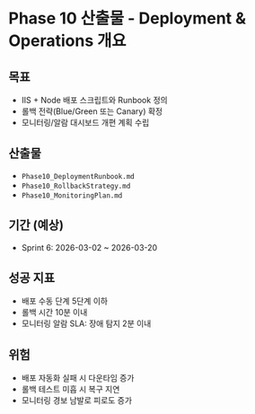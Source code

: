 # Phase 10 산출물 - Deployment & Operations 개요

## 목표
- IIS + Node 배포 스크립트와 Runbook 정의
- 롤백 전략(Blue/Green 또는 Canary) 확정
- 모니터링/알람 대시보드 개편 계획 수립

## 산출물
- `Phase10_DeploymentRunbook.md`
- `Phase10_RollbackStrategy.md`
- `Phase10_MonitoringPlan.md`

## 기간 (예상)
- Sprint 6: 2026-03-02 ~ 2026-03-20

## 성공 지표
- 배포 수동 단계 5단계 이하
- 롤백 시간 10분 이내
- 모니터링 알람 SLA: 장애 탐지 2분 이내

## 위험
- 배포 자동화 실패 시 다운타임 증가
- 롤백 테스트 미흡 시 복구 지연
- 모니터링 경보 남발로 피로도 증가
